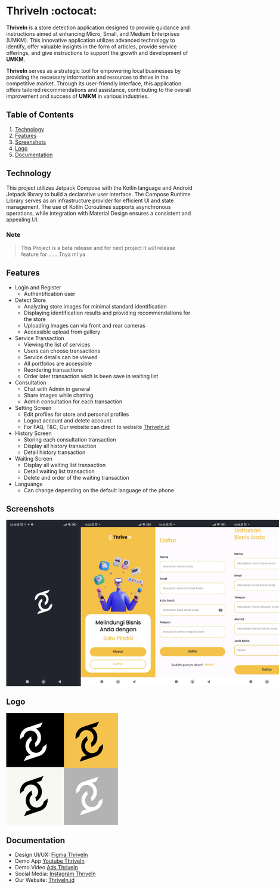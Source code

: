 # ThriveIn :octocat:
**ThriveIn** is a store detection application designed to provide guidance and instructions aimed at enhancing Micro, Small, and Medium Enterprises (UMKM). This innovative application utilizes advanced technology to identify, offer valuable insights in the form of articles, provide service offerings, and give instructions to support the growth and development of **UMKM**. 
<p><b>ThriveIn</b> serves as a strategic tool for empowering local businesses by providing the necessary information and resources to thrive in the competitive market. Through its user-friendly interface, this application offers tailored recommendations and assistance, contributing to the overall improvement and success of <b>UMKM</b> in various industries.</p>

## Table of Contents
1. [Technology](#technology)
2. [Features](#features)
3. [Screenshots](#screenshots)
4. [Logo](#logo)
5. [Documentation](#documentation)

## Technology <a name="technology"></a>
This project utilizes Jetpack Compose with the Kotlin language and Android Jetpack library to build a declarative user interface. The Compose Runtime Library serves as an infrastructure provider for efficient UI and state management. The use of Kotlin Coroutines supports asynchronous operations, while integration with Material Design ensures a consistent and appealing UI.

### Note
>This Project is a beta release and for next project it will release feature for .......Tnya ml ya


## Features <a name="features"></a>
* Login and Register
  * Authentification user
* Detect Store
  * Analyzing store images for minimal standard identification
  * Displaying identification results and providing recommendations for the store
  * Uploading images can via front and rear cameras
  * Accessible upload from gallery 
* Service Transaction
    * Viewing the list of services
  * Users can choose transactions
  * Service details can be viewed
  * All portfolios are accessible
  * Reordering transactions
  * Order later transaction wich is been save in waiting list
* Consultation
  * Chat with Admin in general
  * Share images while chatting
  * Admin consultation for each transaction
* Setting Screen  
  * Edit profiles for store and personal profiles
  * Logout account and delete account
  * For FAQ, T&C, Our website can direct to website <a href="https://thrivein.id/" target="_blank">ThriveIn.id</a>
* History Screen
    * Storing each consultation transaction
    * Display all history transaction
    * Detail history transaction
* Waiting Screen
    * Display all waiting list transaction 
    * Detail waiting list transaction
    * Delete and order of the waiting transaction
* Languange
    * Can change depending on the default language of the phone

## Screenshots <a name="screenshots"></a>
<div style="display:flex;">
    <img alt="Splash" title="Splash" width="200px" src="images/splash.jpg" />
     <img alt="Portal" title="Portal" width="200px" src="images/portal.jpg" />
     <img alt="Register User" title="Register User" width="200px" src="images/register user.jpg" />
    <img alt="Register Store" title="Register Store" width="200px" src="images/register store.jpg" />
    <img alt="Login" title="Login" width="200px" src="images/login.jpg" />
        <img alt="Detect Store" title="Detect Store" width="200px" src="images/detect store.jpg" />
         <img alt="Output Scanner" title="Output Scanner" width="200px" src="images/output scanner.jpg" />
    <img alt="Home" title="Home" width="200px" src="images/home.jpg" />
     <img alt="List Article" title="List Article" width="200px" src="images/list article.jpg" />
      <img alt="Detail Article" title="Detail Article" width="200px" src="images/detail article.jpg" />
     <img alt="List Service" title="List Service" width="200px" src="images/list service.jpg" />
    <img alt="Detail Service" title="Detail Service" width="200px" src="images/detail service.jpg" />
    <img alt="Setting" title="Setting" width="200px" src="images/setting.jpg" />
    <img alt="Confirm Transaction" title="Confirm Transaction" width="200px" src="images/confirm transaction.jpg" />
       <img alt="Waiting Order" title="Waiting Order" width="200px" src="waiting order.jpg" />
    <img alt="Detail PreTransaction" title="Detail PreTransaction" width="200px" src="detail pretransaction.jpg" />
     <img alt="History Transaction" title="History Transaction" width="200px" src="history transaction.jpg" />
     <img alt="Invoice Transaction" title="Invoice Transaction" width="200px" src="invoice.jpg" />
     <img alt="User Profile" title="User Profile" width="200px" src="images/user profile.png" />
    <img alt="Store Profile" title="Store Profile" width="200px" src="images/store profile.png" />
</div>


## Logo <a name="logo"></a>
<div style="display:flex;">
     <img alt="Logo after rebranding" title="Logo after rebranding" width="300px" src="images/logo_after_rebranding.png" />
</div>

## Documentation <a name="documentation"></a>
* Design UI/UX: <a href="https://www.figma.com/file/62OyW5VoVbrRuJ0rrcTisD/Thrive-In-UI%2FUX-Design?type=design&node-id=254-8359&mode=design&t=GR1X01t4Zn0SKK3u-0" target="_blank">Figma ThriveIn</a>
* Demo App [Youtube ThriveIn]()
* Demo Video [Ads ThriveIn]()
* Social Media: <a href="https://www.instagram.com/thrivein._/" target="_blank">Instagram ThriveIn</a>
* Our Website: <a href="https://thrivein.id/" target="_blank">ThriveIn.id</a>
